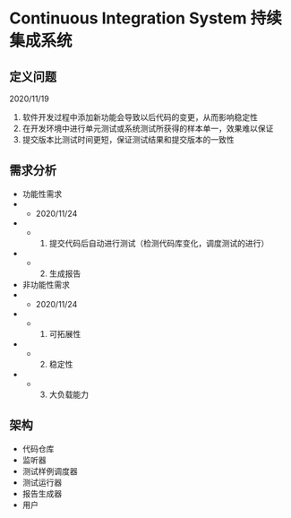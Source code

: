 # Continuous Integration System 持续集成系统
## 定义问题
2020/11/19
1. 软件开发过程中添加新功能会导致以后代码的变更，从而影响稳定性
1. 在开发环境中进行单元测试或系统测试所获得的样本单一，效果难以保证
2. 提交版本比测试时间更短，保证测试结果和提交版本的一致性
## 需求分析
- 功能性需求
- - 2020/11/24
- - 1. 提交代码后自动进行测试（检测代码库变化，调度测试的进行）
- - 2. 生成报告
- 非功能性需求
- - 2020/11/24
- - 1. 可拓展性
- - 2. 稳定性
- - 3. 大负载能力
## 架构
- 代码仓库
- 监听器
- 测试样例调度器
- 测试运行器
- 报告生成器
- 用户
